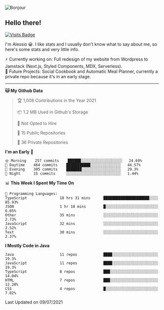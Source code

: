 ![Bonjour](https://i.redd.it/ayih4qogh2a51.png)

## Hello there!
[![Visits Badge](https://badges.pufler.dev/visits/PandaSekh/PandaSekh)](https://alessiofranceschi.me)

I'm Alessio 😀. I like stats and I usually don't know what to say about me, so here's some stats and very little info.

⚡ Currently working on: Full redesign of my website from Wordpress to Jamstack (Next.js, Styled Components, MDX, Serverless).  
🤔 Future Projects: Social Cookbook and Automatic Meal Planner, currently a private repo because it's in an early stage.

---

<!--START_SECTION:waka-->
**🐱 My Github Data** 

> 🏆 1,008 Contributions in the Year 2021
 > 
> 📦 1.2 MB Used in Github's Storage 
 > 
> 🚫 Not Opted to Hire
 > 
> 📜 15 Public Repositories 
 > 
> 🔑 36 Private Repositories  
 > 
**I'm an Early 🐤** 

```text
🌞 Morning    257 commits    ██████░░░░░░░░░░░░░░░░░░░   24.69% 
🌆 Daytime    464 commits    ███████████░░░░░░░░░░░░░░   44.57% 
🌃 Evening    305 commits    ███████░░░░░░░░░░░░░░░░░░   29.3% 
🌙 Night      15 commits     ░░░░░░░░░░░░░░░░░░░░░░░░░   1.44%

```


📊 **This Week I Spent My Time On** 

```text
💬 Programming Languages: 
TypeScript               18 hrs 31 mins      █████████████████████░░░░   85.93% 
JSON                     1 hr 18 mins        █░░░░░░░░░░░░░░░░░░░░░░░░   6.05% 
Other                    35 mins             ░░░░░░░░░░░░░░░░░░░░░░░░░   2.73% 
JavaScript               32 mins             ░░░░░░░░░░░░░░░░░░░░░░░░░   2.52% 
Text                     30 mins             ░░░░░░░░░░░░░░░░░░░░░░░░░   2.37%

```

**I Mostly Code in Java** 

```text
Java                     11 repos            ████░░░░░░░░░░░░░░░░░░░░░   19.3% 
JavaScript               11 repos            ████░░░░░░░░░░░░░░░░░░░░░   19.3% 
TypeScript               8 repos             ███░░░░░░░░░░░░░░░░░░░░░░   14.04% 
HTML                     7 repos             ███░░░░░░░░░░░░░░░░░░░░░░   12.28% 
CSS                      4 repos             █░░░░░░░░░░░░░░░░░░░░░░░░   7.02%

```



 Last Updated on 09/07/2021
<!--END_SECTION:waka-->
